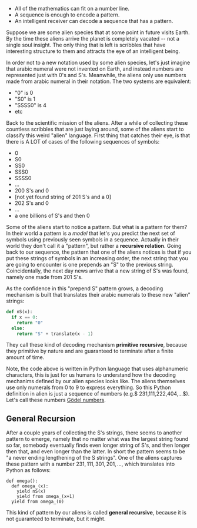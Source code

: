* All of the mathematics can fit on a number line.
* A sequence is enough to encode a pattern.
* An intelligent receiver can decode a sequence that has a pattern.

Suppose we are some alien species that at some point in future visits Earth. By the time these aliens arrive the planet is completely vacated -- not a single soul insight. The only thing that is left is scribbles that have interesting structure to them and attracts the eye of an intelligent being.

In order not to a new notation used by some alien species, let's just imagine that arabic numeral were not invented on Earth, and instead numbers are represented just with 0's and S's. Meanwhile, the aliens only use numbers made from arabic numeral in their notation. The two systems are equivalent:

* "0" is $0$
* "S0" is $1$
* "SSSS0" is $4$
* etc

Back to the scientific mission of the aliens. After a while of collecting these countless scribbles that are just laying around, some of the aliens start to classify this weird "alien" language. First thing that catches their eye, is that there is A LOT of cases of the following sequences of symbols:

* 0
* S0
* SS0
* SSS0
* SSSS0
* ...
* 200 S's and 0
* [not yet found string of 201 S's and a 0]
* 202 S's and 0
* ...
* a one billions of S's and then 0

Some of the aliens start to notice a pattern. But what is a pattern for them? In their world a pattern is a _model_ that let's you predict the next set of symbols using previously seen symbols in a sequence. Actually in their world they don't call it a "pattern", but rather a **recursive relation**. Going back to our sequence, the pattern that one of the aliens notices is that if you put these strings of symbols in an increasing order, the next string that you are going to encounter is one prepends an "S" to the previous string. Coincidentally, the next day news arrive that a new string of S's was found, namely one made from 201 S's.

As the confidence in this "prepend S" pattern grows, a decoding mechanism is built that translates their arabic numerals to these new "alien" strings:

```python
def nS(x):
  if x == 0:
    return "0"
  else:
    return "S" + translate(x - 1)
```

They call these kind of decoding mechanism **primitive recursive**, because they primitive by nature and are guaranteed to terminate after a finite amount of time. 

Note, the code above is written in Python language that uses alphanumeric characters, this is just for us humans to understand how the decoding mechanims defined by our alien species looks like. The aliens themselves use only numerals from 0 to 9 to express everything. So this Python definition in alien is just a sequence of numbers (e.g.$ 231,111,222,404,...$). Let's call these numbers [Gödel numbers](https://en.wikipedia.org/wiki/G%C3%B6del_numbering).


## General Recursion

After a couple years of collecting the S's strings, there seems to another pattern to emerge, namely that no matter what was the largest string found so far, somebody eventually finds even longer string of S's, and then longer then that, and even longer than the latter. In short the pattern seems to be "a never ending lengthening of the S strings". One of the aliens captures these pattern with a number $231,111,301,201,...$, which translates into Python as follows:

```
def omega():
  def omega_(x):
    yield nS(x)
    yield from omega_(x+1)
  yield from omega_(0)
```

This kind of pattern by our aliens is called **general recursive**, because it is not guaranteed to terminate, but it might.
